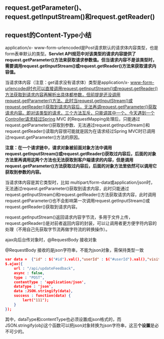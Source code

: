 ## request.getParameter()、request.getInputStream()和request.getReader()

## request的Content-Type小结

application/x- www-form-urlencoded是Post请求默认的请求体内容类型，也是form表单默认的类型。**Servlet API规范中对该类型的请求内容提供了request.getParameter()方法来获取请求参数值。但当请求内容不是该类型时，需要调用request.getInputStream()或request.getReader()方法来获取请求内容值。**

当请求体内容（注意：get请求没有请求体）类型是application/x- www-form-urlencoded时也可以直接调用request.getInputStream()或request.getReader()方法获取到请求内容再解析出具体都参数，但前提是还没调用request.getParameter()方法。此时当request.getInputStream()或request.getReader()获取到请求内容后，无法再调request.getParameter()获取请求内容。即对该类型的请求，三个方法互斥，只能调其中一个。今天遇到一个Controller请求经过Spring MVC 的RequestMapping处理后，只能通过request.getParameter()获取到参数、无法通过request.getInputStream()和request.getReader()读取内容很可能就是因为在请求经过Spring MVC时已调用过request.getParameter()方法的原因。

**注意：在一个请求链中，请求对象被前面对象方法中调用request.getInputStream()或request.getReader()获取过内容后，后面的对象方法里再调用这两个方法也无法获取到客户端请求的内容，但是调用request.getParameter()方法获取过内容后，后面的对象方法里依然可以调用它获取到参数的内容。**

当请求体内容是其它类型时，比如 multipart/form-data或application/json时，无法通过request.getParameter()获取到请求内容，此时只能通过request.getInputStream()和request.getReader()方法获取请求内容，此时调用request.getParameter()也不会影响第一次调用request.getInputStream()或request.getReader()获取到请求内容。

request.getInputStream()返回请求内容字节流，多用于文件上传，request.getReader()是对前者返回内容的封装，可以让调用者更方便字符内容的处理（不用自己先获取字节流再做字符流的转换操作）。



ajax向后台传对象时，@RequestBody 接收对象

@RequestBody 接收的是json字符串，不能为json对象，需保持类型一致

```json
var data =  {"id" : $("#id").val(),"userId" : $("#userId").val(),"visitInstruct" : $("#visitInstruct").val(),"isVisit" : isVisit}
$.ajax({
	url : "/api/updateFeedback",
	async : false,
	type : "POST",
	contentType : 'application/json',
	dataType : 'json',
	data :JSON.stringify(data),
	success : function(data) {
		lert("111");
	}
});
```

其中，dataType和contentType也必须设置成json格式的，而JSON.stringify(obj)这个函数可以把json对象转换为json字符串，这**三个设置**是必不可少的。